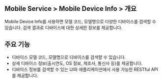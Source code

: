 ## Mobile Service > Mobile Device Info > 개요


Mobile Device Info를 사용하면 모델 코드, 모델명으로 다양한 디바이스를 검색할 수 있습니다. 검색 결과로 디바이스에 대한 상세한 정보를 제공합니다.

## 주요 기능

- 디바이스 모델 코드, 모델명으로 디바이스를 검색할 수 있습니다.
- 상세 디바이스 정보(출시연도, OS 정보, 제조사, 통신사 등)를 제공합니다.
- 디바이스 정보를 검색할 수 있는 UI와 애플리케이션에서 사용 가능한 RESTful API를 제공합니다.

